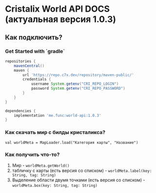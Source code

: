 # Cristalix World API DOCS (актуальная версия 1.0.3)

<h2>Как подключить?</h2>

<h3>Get Started with `gradle`</h3>

```groovy
repositories {
    mavenCentral()
    maven {
        url 'https://repo.c7x.dev/repository/maven-public/'
        credentials {
            username System.getenv("CRI_REPO_LOGIN")
            password System.getenv("CRI_REPO_PASSWORD")
        }
    }
}

dependencies {
    implementation 'me.func:world-api:1.0.3'
}
```

<h3>Как скачать мир с билды кристаликса?</h3>

`val worldMeta = MapLoader.load("Категория карты", "Название")`

<h3>Как получить что-то?</h3>

1. Мир - `worldMeta.getWorld()`
2. табличку с карты (есть версия со списком) - `worldMeta.label(key: String, tag: String)` 
3. Выделение области двумя точками (есть версия со списком) - `worldMeta.box(key: String, tag: String)` 
